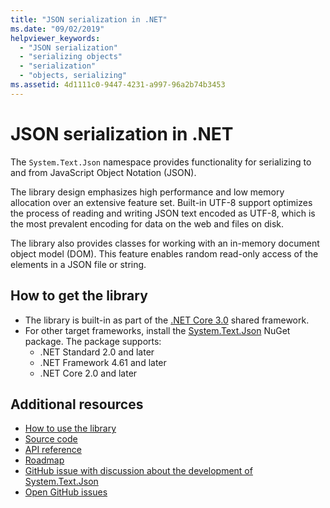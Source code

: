 ```yaml
---
title: "JSON serialization in .NET"
ms.date: "09/02/2019"
helpviewer_keywords: 
  - "JSON serialization"
  - "serializing objects"
  - "serialization"
  - "objects, serializing"
ms.assetid: 4d1111c0-9447-4231-a997-96a2b74b3453
---
```


# JSON serialization in .NET

The `System.Text.Json` namespace provides functionality for serializing to and from JavaScript Object Notation (JSON).

The library design emphasizes high performance and low memory allocation over an extensive feature set. Built-in UTF-8 support optimizes the process of reading and writing JSON text encoded as UTF-8, which is the most prevalent encoding for data on the web and files on disk.

The library also provides classes for working with an in-memory document object model (DOM). This feature enables random read-only access of the elements in a JSON file or string. 

## How to get the library

* The library is built-in as part of the [.NET Core 3.0](https://aka.ms/netcore3download) shared framework.
* For other target frameworks, install the [System.Text.Json](https://www.nuget.org/packages/System.Text.Json) NuGet package. The package supports:
  * .NET Standard 2.0 and later
  * .NET Framework 4.61 and later
  * .NET Core 2.0 and later

## Additional resources

* [How to use the library](system-text-json-how-to.md)
* [Source code](https://github.com/dotnet/corefx/tree/master/src/System.Text.Json)
* [API reference](xref:System.Text.Json)
* [Roadmap](https://github.com/dotnet/corefx/blob/master/src/System.Text.Json/roadmap/README.md)
* [GitHub issue with discussion about the development of System.Text.Json](https://github.com/dotnet/corefx/issues/33115)
* [Open GitHub issues](https://github.com/dotnet/corefx/issues?q=is%3Aopen+is%3Aissue+label%3Aarea-System.Text.Json)
